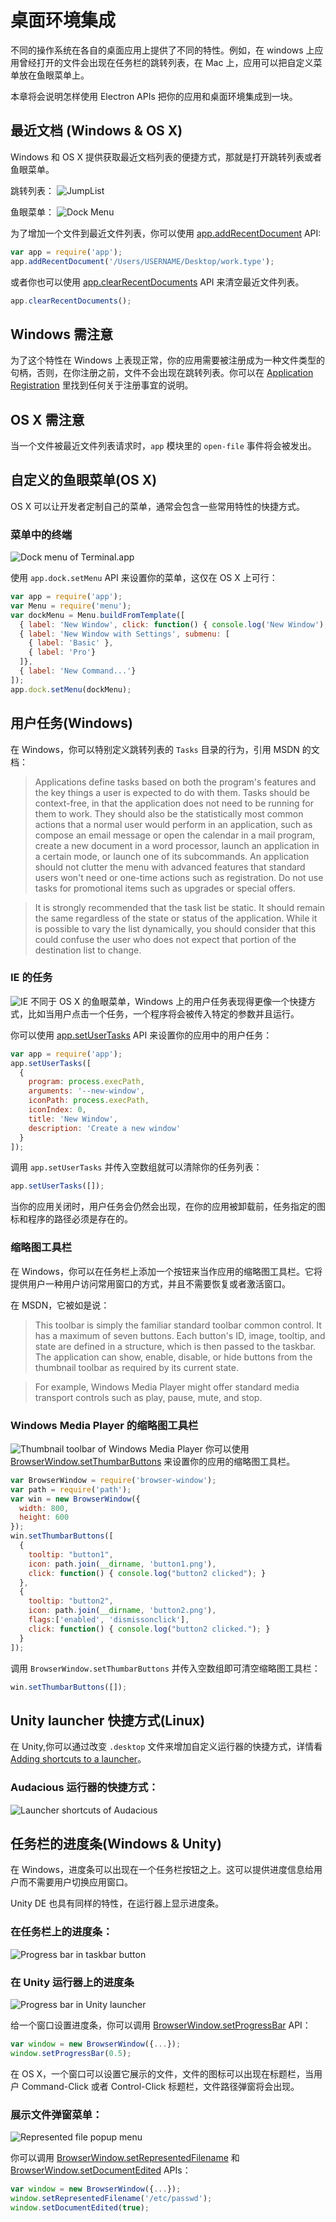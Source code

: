 # 桌面环境集成
不同的操作系统在各自的桌面应用上提供了不同的特性。例如，在 windows 上应用曾经打开的文件会出现在任务栏的跳转列表，在 Mac 上，应用可以把自定义菜单放在鱼眼菜单上。

本章将会说明怎样使用 Electron APIs 把你的应用和桌面环境集成到一块。

## 最近文档 (Windows & OS X)
Windows 和 OS X 提供获取最近文档列表的便捷方式，那就是打开跳转列表或者鱼眼菜单。

跳转列表：
![JumpList][1]

鱼眼菜单：
![Dock Menu][2]

为了增加一个文件到最近文件列表，你可以使用 [app.addRecentDocument][3] API:

```javascript
var app = require('app');
app.addRecentDocument('/Users/USERNAME/Desktop/work.type');
```
或者你也可以使用 [app.clearRecentDocuments][4] API 来清空最近文件列表。
```javascript
app.clearRecentDocuments();
```
## Windows 需注意
为了这个特性在 Windows 上表现正常，你的应用需要被注册成为一种文件类型的句柄，否则，在你注册之前，文件不会出现在跳转列表。你可以在 [Application Registration][5] 里找到任何关于注册事宜的说明。

## OS X 需注意
当一个文件被最近文件列表请求时，`app` 模块里的 `open-file` 事件将会被发出。

## 自定义的鱼眼菜单(OS X)
OS X 可以让开发者定制自己的菜单，通常会包含一些常用特性的快捷方式。
### 菜单中的终端
![Dock menu of Terminal.app][6]

使用 `app.dock.setMenu` API 来设置你的菜单，这仅在 OS X 上可行：
```javascript
var app = require('app');
var Menu = require('menu');
var dockMenu = Menu.buildFromTemplate([
  { label: 'New Window', click: function() { console.log('New Window'); } },
  { label: 'New Window with Settings', submenu: [
    { label: 'Basic' },
    { label: 'Pro'}
  ]},
  { label: 'New Command...'}
]);
app.dock.setMenu(dockMenu);
```

## 用户任务(Windows)
在 Windows，你可以特别定义跳转列表的 `Tasks` 目录的行为，引用 MSDN 的文档：

> Applications define tasks based on both the program's features and the key things a user is expected to do with them. Tasks should be context-free, in that the application does not need to be running for them to work. They should also be the statistically most common actions that a normal user would perform in an application, such as compose an email message or open the calendar in a mail program, create a new document in a word processor, launch an application in a certain mode, or launch one of its subcommands. An application should not clutter the menu with advanced features that standard users won't need or one-time actions such as registration. Do not use tasks for promotional items such as upgrades or special offers.

> It is strongly recommended that the task list be static. It should remain the same regardless of the state or status of the application. While it is possible to vary the list dynamically, you should consider that this could confuse the user who does not expect that portion of the destination list to change.

### IE 的任务
![IE][7]
不同于 OS X 的鱼眼菜单，Windows 上的用户任务表现得更像一个快捷方式，比如当用户点击一个任务，一个程序将会被传入特定的参数并且运行。

你可以使用 [app.setUserTasks][8] API 来设置你的应用中的用户任务：
```javascript
var app = require('app');
app.setUserTasks([
  {
    program: process.execPath,
    arguments: '--new-window',
    iconPath: process.execPath,
    iconIndex: 0,
    title: 'New Window',
    description: 'Create a new window'
  }
]);
```
调用 `app.setUserTasks` 并传入空数组就可以清除你的任务列表：
```javascript
app.setUserTasks([]);
```
当你的应用关闭时，用户任务会仍然会出现，在你的应用被卸载前，任务指定的图标和程序的路径必须是存在的。

### 缩略图工具栏
在 Windows，你可以在任务栏上添加一个按钮来当作应用的缩略图工具栏。它将提供用户一种用户访问常用窗口的方式，并且不需要恢复或者激活窗口。

在 MSDN，它被如是说：
> This toolbar is simply the familiar standard toolbar common control. It has a maximum of seven buttons. Each button's ID, image, tooltip, and state are defined in a structure, which is then passed to the taskbar. The application can show, enable, disable, or hide buttons from the thumbnail toolbar as required by its current state.

> For example, Windows Media Player might offer standard media transport controls such as play, pause, mute, and stop.

### Windows Media Player 的缩略图工具栏
![Thumbnail toolbar of Windows Media Player][9]
你可以使用 [BrowserWindow.setThumbarButtons][10] 来设置你的应用的缩略图工具栏。
```javascript
var BrowserWindow = require('browser-window');
var path = require('path');
var win = new BrowserWindow({
  width: 800,
  height: 600
});
win.setThumbarButtons([
  {
    tooltip: "button1",
    icon: path.join(__dirname, 'button1.png'),
    click: function() { console.log("button2 clicked"); }
  },
  {
    tooltip: "button2",
    icon: path.join(__dirname, 'button2.png'),
    flags:['enabled', 'dismissonclick'],
    click: function() { console.log("button2 clicked."); }
  }
]);
```
调用 `BrowserWindow.setThumbarButtons` 并传入空数组即可清空缩略图工具栏：
```javascript
win.setThumbarButtons([]);
```

## Unity launcher 快捷方式(Linux)
在 Unity,你可以通过改变 `.desktop` 文件来增加自定义运行器的快捷方式，详情看 [Adding shortcuts to a launcher][11]。
### Audacious 运行器的快捷方式：
![Launcher shortcuts of Audacious][12]

## 任务栏的进度条(Windows & Unity)
在 Windows，进度条可以出现在一个任务栏按钮之上。这可以提供进度信息给用户而不需要用户切换应用窗口。

Unity DE 也具有同样的特性，在运行器上显示进度条。
### 在任务栏上的进度条：
![Progress bar in taskbar button][13]

### 在 Unity 运行器上的进度条
![Progress bar in Unity launcher][14]

给一个窗口设置进度条，你可以调用 [BrowserWindow.setProgressBar][15] API：
```javascript
var window = new BrowserWindow({...});
window.setProgressBar(0.5);
```
在 OS X，一个窗口可以设置它展示的文件，文件的图标可以出现在标题栏，当用户 Command-Click 或者 Control-Click 标题栏，文件路径弹窗将会出现。
### 展示文件弹窗菜单：
![Represented file popup menu][16]

你可以调用 [BrowserWindow.setRepresentedFilename][17] 和 [BrowserWindow.setDocumentEdited][18] APIs：
```javascript
var window = new BrowserWindow({...});
window.setRepresentedFilename('/etc/passwd');
window.setDocumentEdited(true);
```

 [1]:https://camo.githubusercontent.com/3310597e01f138b1d687e07aa618c50908a88dec/687474703a2f2f692e6d73646e2e6d6963726f736f66742e636f6d2f64796e696d672f49433432303533382e706e67
  [2]: https://cloud.githubusercontent.com/assets/639601/5069610/2aa80758-6e97-11e4-8cfb-c1a414a10774.png
  [3]: https://github.com/atom/electron/blob/master/docs-translations/zh-CN/api/app.md
  [4]: https://github.com/atom/electron/blob/master/docs/tutorial/clearrecentdocuments
  [5]: https://msdn.microsoft.com/en-us/library/windows/desktop/ee872121%28v=vs.85%29.aspx
  [6]: https://cloud.githubusercontent.com/assets/639601/5069962/6032658a-6e9c-11e4-9953-aa84006bdfff.png
  [7]: https://camo.githubusercontent.com/30154e0cc36acfc968ac9ae076a8f0d6600dd736/687474703a2f2f692e6d73646e2e6d6963726f736f66742e636f6d2f64796e696d672f49433432303533392e706e67
  [8]: https://github.com/atom/electron/blob/master/docs/api/app.md#appsetusertaskstasks
  [9]: https://camo.githubusercontent.com/098cb0f52f27084a80ec6429e51a195df3d8c333/68747470733a2f2f692d6d73646e2e7365632e732d6d7366742e636f6d2f64796e696d672f49433432303534302e706e67
  [10]: https://github.com/atom/electron/blob/master/docs-translations/zh-CN/api/browser-window.md
  [11]: https://help.ubuntu.com/community/UnityLaunchersAndDesktopFiles#Adding_shortcuts_to_a_launcher
  [12]: https://camo.githubusercontent.com/b6f54e2bc3206ebf8e08dd029529af9ec84d58ae/68747470733a2f2f68656c702e7562756e74752e636f6d2f636f6d6d756e6974792f556e6974794c61756e6368657273416e644465736b746f7046696c65733f616374696f6e3d41747461636846696c6526646f3d676574267461726765743d73686f7274637574732e706e67
  [13]: https://cloud.githubusercontent.com/assets/639601/5081682/16691fda-6f0e-11e4-9676-49b6418f1264.png
  [14]: https://cloud.githubusercontent.com/assets/639601/5081747/4a0a589e-6f0f-11e4-803f-91594716a546.png
  [15]: https://github.com/atom/electron/blob/master/docs-translations/zh-CN/api/browser-window.md
  [16]: https://cloud.githubusercontent.com/assets/639601/5082061/670a949a-6f14-11e4-987a-9aaa04b23c1d.png
  [17]: https://github.com/atom/electron/blob/master/docs-translations/zh-CN/api/browser-window.md
  [18]: https://github.com/atom/electron/blob/master/docs-translations/zh-CN/api/browser-window.md
